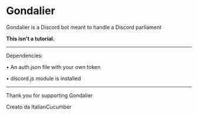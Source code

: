 # Gondalier

Gondalier is a Discord bot meant to handle a Discord parliament 

**This isn't a tutorial.**

** **

Dependencies:

• An auth.json file with your own token

• discord.js module is installed

** **

Thank you for supporting Gondalier

Creato da ItalianCucumber
